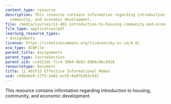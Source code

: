 ```yaml
---
content_type: resource
description: This resource contains information regarding introduction to housing,
  community, and economic development.
file: /media/courses/11-401-introduction-to-housing-community-and-economic-development-fall-2015/cb9bdde917753e82ec550a07b203c542_MIT11_401F15_Guidelines.pdf
file_type: application/pdf
learning_resource_types:
- Assignments
license: https://creativecommons.org/licenses/by-nc-sa/4.0/
ocw_type: OCWFile
parent_title: Assignments
parent_type: CourseSection
parent_uid: cc4321dc-fcc4-3004-0b83-d984c96cdd10
resourcetype: Document
title: 11.401F15 Effective Informational Memos
uid: cb9bdde9-1775-3e82-ec55-0a07b203c542
---
```

This resource contains information regarding introduction to housing, community, and economic development.
